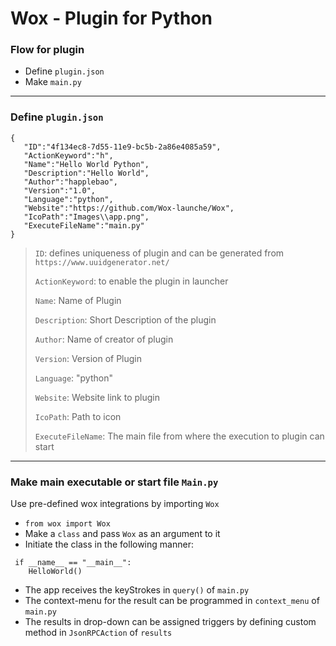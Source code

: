 # Wox - Plugin for Python

### Flow for plugin
 - Define `plugin.json`
 - Make `main.py`

---
### Define `plugin.json`
 
 ```
 {
    "ID":"4f134ec8-7d55-11e9-bc5b-2a86e4085a59",
    "ActionKeyword":"h",
    "Name":"Hello World Python",
    "Description":"Hello World",
    "Author":"happlebao",
    "Version":"1.0",
    "Language":"python",
    "Website":"https://github.com/Wox-launche/Wox",
    "IcoPath":"Images\\app.png",
    "ExecuteFileName":"main.py"
}
 ```
 
 > `ID`: defines uniqueness of plugin and can be generated from `https://www.uuidgenerator.net/`
 >
 > `ActionKeyword`: to enable the plugin in launcher
 > 
 > `Name`: Name of Plugin
 > 
 > `Description`: Short Description of the plugin
 >
 > `Author`: Name of creator of plugin
 >
 > `Version`: Version of Plugin
 >
 > `Language`: "python"
 >
 > `Website`: Website link to plugin
 >
 > `IcoPath`: Path to icon
 >
 > `ExecuteFileName`: The main file from where the execution to plugin can start

---
### Make main executable or start file `Main.py`
Use pre-defined wox integrations by importing `Wox`
 - `from wox import Wox`
 - Make a `class` and pass `Wox` as an argument to it
 - Initiate the class in the following manner:
```
 if __name__ == "__main__":
    HelloWorld()
```
 - The app receives the keyStrokes in `query()` of `main.py`
 - The context-menu for the result can be programmed in `context_menu` of `main.py`
 - The results in drop-down can be assigned triggers by defining custom method in `JsonRPCAction` of `results`
 

